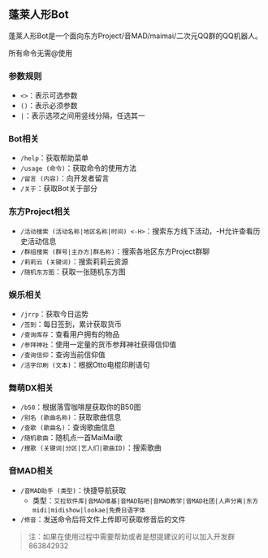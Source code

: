 ## 蓬莱人形Bot
蓬莱人形Bot是一个面向东方Project/音MAD/maimai/二次元QQ群的QQ机器人。

所有命令无需@使用
### 参数规则
* `<>`：表示可选参数
* `()`：表示必须参数
* `|`：表示选项之间用竖线分隔，任选其一
### Bot相关
* `/help`：获取帮助菜单
* `/usage (命令)`：获取命令的使用方法
* `/留言 (内容)`：向开发者留言
* `/关于`：获取Bot关于部分
### 东方Project相关
* `/活动搜索 (活动名称|地区名称|时间) <-H>`：搜索东方线下活动，-H允许查看历史活动信息
* `/群组搜索 (群号|主办方|群名称)`：搜索各地区东方Project群聊
* `/莉莉云 (关键词)`：搜索莉莉云资源
* `/随机东方图`：获取一张随机东方图
### 娱乐相关
* `/jrrp`：获取今日运势
* `/签到`：每日签到，累计获取货币
* `/查询库存`：查看用户拥有的物品
* `/参拜神社`：使用一定量的货币参拜神社获得信仰值
* `/查询信仰`：查询当前信仰值
* `/活字印刷 (文本)`：根据Otto电棍印刷语句
### 舞萌DX相关
* `/b50`：根据落雪咖啡屋获取你的B50图
* `/别名 (歌曲名称)`：获取歌曲信息
* `/查歌 (歌曲名)`：查询歌曲信息
* `/随机歌曲`：随机点一首MaiMai歌
* `/搜歌 (关键词|分区|艺人们|歌曲ID)`：搜索歌曲
### 音MAD相关
* `/音MAD助手 (类型)`：快捷导航获取
  * 类型：`艾拉软件库|音MAD维基|音MAD贴吧|音MAD教学|音MAD社团|人声分离|东方midi|midishow|lookae|免费日语字体`
* `/修音`：发送命令后将文件上传即可获取修音后的文件
> 注：如果在使用过程中需要帮助或者是想提建议的可以加入开发群863842932
